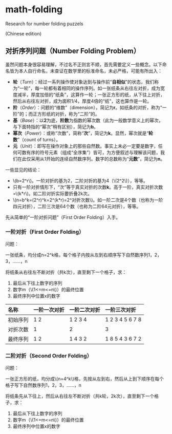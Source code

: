 <script type="text/javascript" src="http://cdn.mathjax.org/mathjax/latest/MathJax.js?config=default"></script>


# math-folding
Research for number folding puzzels

(Chinese edition)

## 对折序列问题（Number Folding Problem）

虽然问题本身很容易理解，不过名不正则言不顺，首先需要定义一些概念。以下命名皆为本人自行命名，未查证在数学里的标准命名，未必严格，可能有所出入：
* **轮**（_Turn_）：经过一系列操作使对象达到与操作前“**自相似**”的状态，我们称为“一轮”，每一轮都有着相同的操作序列。如一张纸条从右往左对折，成为宽度减半，厚度加倍的“纸条”，这算作一轮；一张正方形的纸，从下往上对折，然后从右往左对折，成为面积1/4，厚度4倍的“纸”，这也算作是一轮。
* **阶**（_Order_）：问题的“维数”（dimension），简记为**r**。如纸条的对折，称为“一阶”的；而正方形纸的对折，称为“二阶”的。
* **基**（_Base_）：以**2**为底，**阶数**为指数的幂次数（此为一般数学意义上的幂次，与下面特指的“幂次”稍有区别），简记为**b**。
* **幂次**（_Power_）：或称“次数”，简称“**次**”，简记为**k**。显然，幂次就是“**轮数**”（count of turns）。
* **元**（_Unit_）：即写在操作对象上的那些自然数。事实上未必一定要是数字，任何可数有序的符号元素（组成“全序集”）皆可，为方便叙述与理解该问题，我们在此仅采用从1开始的连续自然数序列。数字的总数称为“**元数**”，简记为**n**。

一些显见的结论：
* \\(b=2^r\\)。一阶对折的基为2，二阶对折的基为4（\\(2^2\\)），等等。
* 只有一阶对折情形下，“次”等于真实对折的次数**k**。高于一阶，真实对折次数=\\(k*r\\)。如二阶对折实际要折叠2k次。
* \\(n=b^k=(2^r)^k=2^(k*r)=2^对折次数\\)。如一阶二次是4个数（也称为一阶四元对折），二阶三次是64个数（也称为二阶64元对折），等等。

先从简单的“一阶对折问题”（First Order Folding）入手。

### 一阶对折（First Order Folding）

问题：

一张纸条，均分成n=2^k格，每个格子内按从左到右顺序写下自然数序列1，2，3，……，n

将纸条从右往左不断对折（共k次），直至剩下一个格子，求：
 1) 最后从下往上数字的序列
 2) 数字m（\\(1<=m<=n\\)）的最终位置
 3) 最终序列中位置x的数字

| 名称     | 一阶一次对折 | 一阶二次对折 | 一阶三次对折    |
| :------- | :----------- | :----------- | :-------------- |
| 初始序列 | 1 2          | 1 2 3 4      | 1 2 3 4 5 6 7 8 |
| 对折次数 | 1            | 2            | 3               |
| 最终序列 | 1 2          | 1 4 3 2      | 1 8 5 4 3 6 7 2 |

### 二阶对折（Second Order Folding）

问题：

一张正方形的纸，均分成\\(n=4^k\\)格，先按从左到右，然后从上到下顺序在每个格子写下自然数序列1，2，3，……，n

将纸条先从下往上，然后从右往左不断对折（共k轮，2k次），直至剩下一个格子，求：
1) 最后从下往上数字的序列
2) 数字m（\\(1<=m<=n\\)）的最终位置
3) 最终序列中位置x的数字
